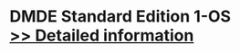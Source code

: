 # DMDE Standard Edition 1-OS<br />[>> Detailed information](https://secure.shareit.com/shareit/product.html?productid=300490554&affiliateid=200057808)